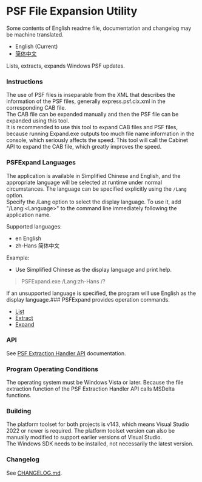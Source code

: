 # PSF File Expansion Utility
Some contents of English readme file, documentation and changelog may be machine translated.
- English (Current)
- [简体中文](README_zh-Hans.md)

Lists, extracts, expands Windows PSF updates.
### Instructions
The use of PSF files is inseparable from the XML that describes the information of the PSF files, generally express.psf.cix.xml in the corresponding CAB file.  
The CAB file can be expanded manually and then the PSF file can be expanded using this tool.  
It is recommended to use this tool to expand CAB files and PSF files, because running Expand.exe outputs too much file name information in the console, which seriously affects the speed. This tool will call the Cabinet API to expand the CAB file, which greatly improves the speed.
### PSFExpand Languages
The application is available in Simplified Chinese and English, and the appropriate language will be selected at runtime under normal circumstances. The language can be specified explicitly using the `/Lang` option.  
Specify the /Lang option to select the display language. To use it, add "/Lang:\<Language>" to the command line immediately following the application name.

Supported languages:
- en English
- zh-Hans 简体中文

Example:
- Use Simplified Chinese as the display language and print help.
>PSFExpand.exe /Lang:zh-Hans /?

If an unsupported language is specified, the program will use English as the display language.### PSFExpand provides operation commands.
- [List](Documentation/List_en.md)
- [Extract](Documentation/Extract_en.md)
- [Expand](Documentation/Expand_en.md)
### API
See [PSF Extraction Handler API](Documentation/APIs_en.md) documentation.
### Program Operating Conditions
The operating system must be Windows Vista or later. Because the file extraction function of the PSF Extraction Handler API calls MSDelta functions.
### Building
The platform toolset for both projects is v143, which means Visual Studio 2022 or newer is required. The platform toolset version can also be manually modified to support earlier versions of Visual Studio.  
The Windows SDK needs to be installed, not necessarily the latest version.
### Changelog
See [CHANGELOG.md](CHANGELOG.md).
